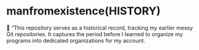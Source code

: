 # manfromexistence(HISTORY)
🌟 “This repository serves as a historical record, tracking my earlier messy Git repositories. It captures the period before I learned to organize my programs into dedicated organizations for my account.
